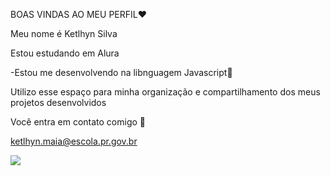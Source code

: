 BOAS VINDAS AO MEU PERFIL♥️

Meu nome é Ketlhyn Silva

Estou estudando em Alura

-Estou me desenvolvendo na libnguagem Javascript🌻

Utilizo esse espaço para minha organização e compartilhamento dos meus projetos desenvolvidos

Você entra em contato comigo 💮

ketlhyn.maia@escola.pr.gov.br

![](https://media.tenor.com/_gYD08oGP8MAAAAd/cat-cute-cat.gif)
